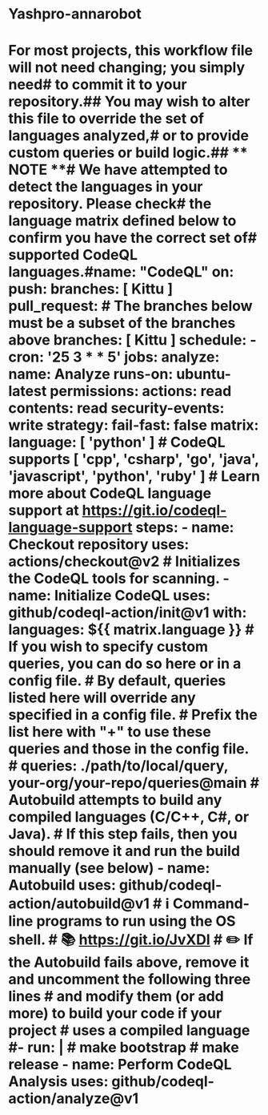 # Yashpro-annarobot
# For most projects, this workflow file will not need changing; you simply need# to commit it to your repository.## You may wish to alter this file to override the set of languages analyzed,# or to provide custom queries or build logic.## ** NOTE **# We have attempted to detect the languages in your repository. Please check# the language matrix defined below to confirm you have the correct set of# supported CodeQL languages.#name: "CodeQL" on: push: branches: [ Kittu ] pull_request: # The branches below must be a subset of the branches above branches: [ Kittu ] schedule: - cron: '25 3 * * 5' jobs: analyze: name: Analyze runs-on: ubuntu-latest permissions: actions: read contents: read security-events: write strategy: fail-fast: false matrix: language: [ 'python' ] # CodeQL supports [ 'cpp', 'csharp', 'go', 'java', 'javascript', 'python', 'ruby' ] # Learn more about CodeQL language support at https://git.io/codeql-language-support steps: - name: Checkout repository uses: actions/checkout@v2 # Initializes the CodeQL tools for scanning. - name: Initialize CodeQL uses: github/codeql-action/init@v1 with: languages: ${{ matrix.language }} # If you wish to specify custom queries, you can do so here or in a config file. # By default, queries listed here will override any specified in a config file. # Prefix the list here with "+" to use these queries and those in the config file. # queries: ./path/to/local/query, your-org/your-repo/queries@main # Autobuild attempts to build any compiled languages (C/C++, C#, or Java). # If this step fails, then you should remove it and run the build manually (see below) - name: Autobuild uses: github/codeql-action/autobuild@v1 # ℹ️ Command-line programs to run using the OS shell. # 📚 https://git.io/JvXDl # ✏️ If the Autobuild fails above, remove it and uncomment the following three lines # and modify them (or add more) to build your code if your project # uses a compiled language #- run: | # make bootstrap # make release - name: Perform CodeQL Analysis uses: github/codeql-action/analyze@v1
